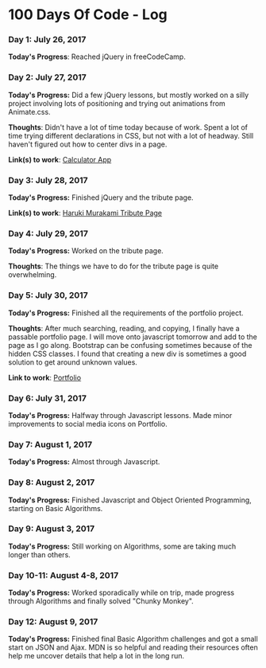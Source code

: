# 100 Days Of Code - Log

### Day 1: July 26, 2017

**Today's Progress**: Reached jQuery in freeCodeCamp. 

### Day 2: July 27, 2017

**Today's Progress:** Did a few jQuery lessons, but mostly worked on a silly project involving lots of positioning and trying out animations from Animate.css.

**Thoughts**: Didn't have a lot of time today because of work. Spent a lot of time trying different declarations in CSS, but not with a lot of headway. Still haven't figured out how to center divs in a page.

**Link(s) to work**: [Calculator App](http://www.example.com)

### Day 3: July 28, 2017

**Today's Progress:** Finished jQuery and the tribute page.

**Link(s) to work**: [Haruki Murakami Tribute Page](http://yu2.github.io/tribute.html)

### Day 4: July 29, 2017

**Today's Progress:** Worked on the tribute page.

**Thoughts**: The things we have to do for the tribute page is quite overwhelming.

### Day 5: July 30, 2017

**Today's Progress:** Finished all the requirements of the portfolio project.

**Thoughts**: After much searching, reading, and copying, I finally have a passable portfolio page. I will move onto javascript tomorrow and add to the page as I go along. Bootstrap can be confusing sometimes because of the hidden CSS classes. I found that creating a new div is sometimes a good solution to get around unknown values. 

**Link to work**: [Portfolio](http://yu2.github.io/portfolio/portfolio.html)

### Day 6: July 31, 2017

**Today's Progress:** Halfway through Javascript lessons. Made minor improvements to social media icons on Portfolio.

### Day 7: August 1, 2017

**Today's Progress:** Almost through Javascript.

### Day 8: August 2, 2017

**Today's Progress:** Finished Javascript and Object Oriented Programming, starting on Basic Algorithms.

### Day 9: August 3, 2017

**Today's Progress:** Still working on Algorithms, some are taking much longer than others.

### Day 10-11: August 4-8, 2017

**Today's Progress:** Worked sporadically while on trip, made progress through Algorithms and finally solved "Chunky Monkey".

### Day 12: August 9, 2017

**Today's Progress:** Finished final Basic Algorithm challenges and got a small start on JSON and Ajax. MDN is so helpful and reading their resources often help me uncover details that help a lot in the long run.





